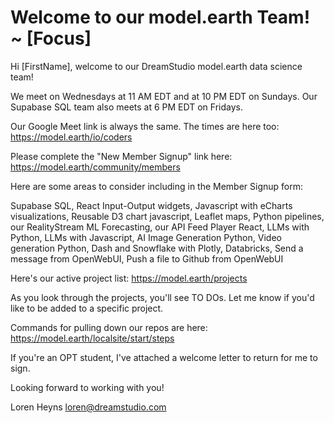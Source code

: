 # Welcome to our model.earth Team! ~ [Focus]

Hi [FirstName], welcome to our DreamStudio model.earth data science team!

We meet on Wednesdays at 11 AM EDT and at 10 PM EDT on Sundays.
Our Supabase SQL team also meets at 6 PM EDT on Fridays.

Our Google Meet link is always the same. The times are here too:
https://model.earth/io/coders

Please complete the "New Member Signup" link here:
https://model.earth/community/members

Here are some areas to consider including in the Member Signup form:

Supabase SQL, React Input-Output widgets, Javascript with eCharts visualizations, Reusable D3 chart javascript, Leaflet maps, Python pipelines, our RealityStream ML Forecasting, our API Feed Player React, LLMs with Python, LLMs with Javascript, AI Image Generation Python, Video generation Python, Dash and Snowflake with Plotly, Databricks, Send a message from OpenWebUI, Push a file to Github from OpenWebUI

Here's our active project list:
https://model.earth/projects

As you look through the projects, you'll see TO DOs.
Let me know if you'd like to be added to a specific project.

Commands for pulling down our repos are here:
https://model.earth/localsite/start/steps

If you're an OPT student, I've attached a welcome letter to return for me to sign.

Looking forward to working with you!

Loren Heyns
loren@dreamstudio.com